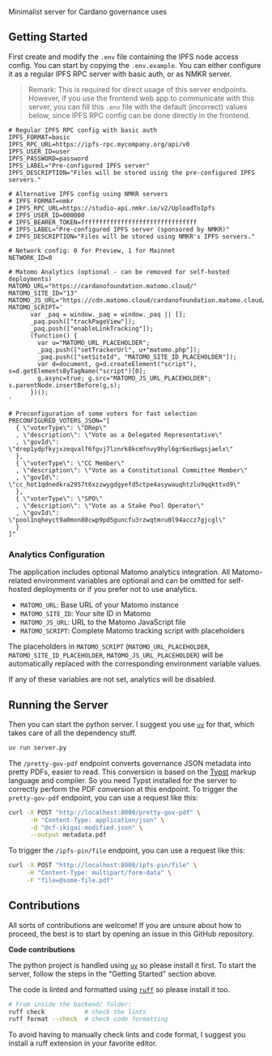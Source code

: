 Minimalist server for Cardano governance uses

## Getting Started

First create and modify the `.env` file containing the IPFS node access config.
You can start by copying the `.env.example`.
You can either configure it as a regular IPFS RPC server with basic auth,
or as NMKR server.

> Remark: This is required for direct usage of this server endpoints.
> However, if you use the frontend web app to communicate with this server,
> you can fill this `.env` file with the default (incorrect) values below,
> since IPFS RPC config can be done directly in the frontend.

```env
# Regular IPFS RPC config with basic auth
IPFS_FORMAT=basic
IPFS_RPC_URL=https://ipfs-rpc.mycompany.org/api/v0
IPFS_USER_ID=user
IPFS_PASSWORD=password
IPFS_LABEL="Pre-configured IPFS server"
IPFS_DESCRIPTION="Files will be stored using the pre-configured IPFS servers."

# Alternative IPFS config using NMKR servers
# IPFS_FORMAT=nmkr
# IPFS_RPC_URL=https://studio-api.nmkr.io/v2/UploadToIpfs
# IPFS_USER_ID=000000
# IPFS_BEARER_TOKEN=ffffffffffffffffffffffffffffffff
# IPFS_LABEL="Pre-configured IPFS server (sponsored by NMKR)"
# IPFS_DESCRIPTION="Files will be stored using NMKR's IPFS servers."

# Network config: 0 for Preview, 1 for Mainnet
NETWORK_ID=0

# Matomo Analytics (optional - can be removed for self-hosted deployments)
MATOMO_URL="https://cardanofoundation.matomo.cloud/"
MATOMO_SITE_ID="13"
MATOMO_JS_URL="https://cdn.matomo.cloud/cardanofoundation.matomo.cloud/matomo.js"
MATOMO_SCRIPT='
      var _paq = window._paq = window._paq || [];
      _paq.push(["trackPageView"]);
      _paq.push(["enableLinkTracking"]);
      (function() {
        var u="MATOMO_URL_PLACEHOLDER";
        _paq.push(["setTrackerUrl", u+"matomo.php"]);
        _paq.push(["setSiteId", "MATOMO_SITE_ID_PLACEHOLDER"]);
        var d=document, g=d.createElement("script"), s=d.getElementsByTagName("script")[0];
        g.async=true; g.src="MATOMO_JS_URL_PLACEHOLDER"; s.parentNode.insertBefore(g,s);
      })();
'

# Preconfiguration of some voters for fast selection
PRECONFIGURED_VOTERS_JSON="[
  { \"voterType\": \"DRep\"
  , \"description\": \"Vote as a Delegated Representative\"
  , \"govId\": \"drep1ydpfkyjxzeqvalf6fgvj7lznrk8kcmfnvy9hyl6gr6ez6wgsjaelx\"
  },
  { \"voterType\": \"CC Member\"
  , \"description\": \"Vote as a Constitutional Committee Member\"
  , \"govId\": \"cc_hot1qdnedkra2957t6xzzwygdgyefd5ctpe4asywauqhtzlu9qqkttvd9\"
  },
  { \"voterType\": \"SPO\"
  , \"description\": \"Vote as a Stake Pool Operator\"
  , \"govId\": \"pool1nqheyct9a0mxn80cwp9pd5guncfu3rzwqtmru0l94accz7gjcgl\"
  }
]"
```

### Analytics Configuration

The application includes optional Matomo analytics integration. All Matomo-related environment variables are optional and can be omitted for self-hosted deployments or if you prefer not to use analytics.

- `MATOMO_URL`: Base URL of your Matomo instance
- `MATOMO_SITE_ID`: Your site ID in Matomo
- `MATOMO_JS_URL`: URL to the Matomo JavaScript file
- `MATOMO_SCRIPT`: Complete Matomo tracking script with placeholders

The placeholders in `MATOMO_SCRIPT` (`MATOMO_URL_PLACEHOLDER`, `MATOMO_SITE_ID_PLACEHOLDER`, `MATOMO_JS_URL_PLACEHOLDER`) will be automatically replaced with the corresponding environment variable values.

If any of these variables are not set, analytics will be disabled.

## Running the Server

Then you can start the python server.
I suggest you use [`uv`](https://docs.astral.sh/uv/) for that, which takes care of all the dependency stuff.

```sh
uv run server.py
```

The `/pretty-gov-pdf` endpoint converts governance JSON metadata into pretty PDFs, easier to read.
This conversion is based on the [Typst](https://typst.app/docs/) markup language and compiler.
So you need Typst installed for the server to correctly perform the PDF conversion at this endpoint.
To trigger the `pretty-gov-pdf` endpoint, you can use a request like this:

```sh
curl -X POST "http://localhost:8000/pretty-gov-pdf" \
      -H "Content-Type: application/json" \
      -d "@cf-ikigai-modified.json" \
      --output metadata.pdf
```

To trigger the `/ipfs-pin/file` endpoint, you can use a request like this:

```sh
curl -X POST "http://localhost:8000/ipfs-pin/file" \
     -H "Content-Type: multipart/form-data" \
     -F "file=@some-file.pdf"
```

## Contributions

All sorts of contributions are welcome!
If you are unsure about how to proceed, the best is to start by opening an issue in this GitHub repository.

**Code contributions**

The python project is handled using [`uv`](https://docs.astral.sh/uv/) so please install it first.
To start the server, follow the steps in the "Getting Started" section above.

The code is linted and formatted using [`ruff`](https://docs.astral.sh/ruff/) so please install it too.

```sh
# From inside the backend/ folder:
ruff check           # check the lints
ruff format --check  # check code formatting
```

To avoid having to manually check lints and code format, I suggest you install a ruff extension in your favorite editor.
